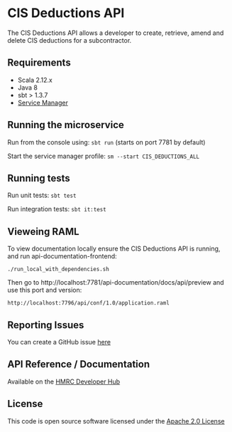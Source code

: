CIS Deductions API
========================

The CIS Deductions API allows a developer to create, retrieve, amend and delete CIS deductions for a subcontractor.

## Requirements
- Scala 2.12.x
- Java 8
- sbt > 1.3.7
- [Service Manager](https://github.com/hmrc/service-manager)

## Running the microservice
Run from the console using: `sbt run` (starts on port 7781 by default)

Start the service manager profile: `sm --start CIS_DEDUCTIONS_ALL`

## Running tests
Run unit tests: `sbt test`

Run integration tests: `sbt it:test`

## Vieweing RAML
To view documentation locally ensure the CIS Deductions API is running, and run api-documentation-frontend:

```
./run_local_with_dependencies.sh
```

Then go to http://localhost:7781/api-documentation/docs/api/preview and use this port and version:

```
http://localhost:7796/api/conf/1.0/application.raml
```

## Reporting Issues

You can create a GitHub issue [here](https://github.com/hmrc/cis-deductions-api/issues)

## API Reference / Documentation 

Available on the [HMRC Developer Hub](https://developer.service.hmrc.gov.uk/api-documentation/docs/api/service/cis-deductions-api/1.0)

## License

This code is open source software licensed under the [Apache 2.0 License]("http://www.apache.org/licenses/LICENSE-2.0.html")
